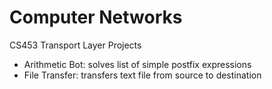 # Computer Networks

CS453 Transport Layer Projects
- Arithmetic Bot: solves list of simple postfix expressions
- File Transfer: transfers text file from source to destination
